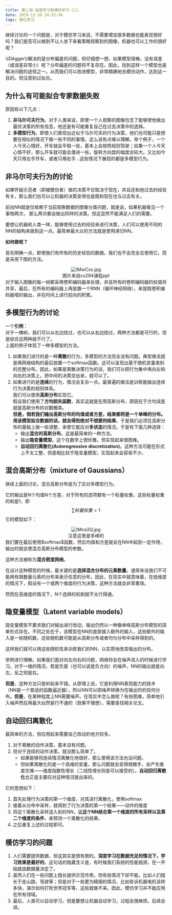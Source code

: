 ```yaml
---
title: 第二讲-监督学习和模仿学习（二）
date: 2019-12-30 14:52:34
tags: 强化学习
---
```

继续讨论的一个问题是，对于模仿学习来说，不需要增加很多数据也能表现很好吗？我们是否可以做到不让人坐下来看策略观察到的图像，机器也可以工作的很好呢？

<!--more-->

\\(DAgger\\)解决的是分布偏差的问题，但仔细想一想，如果模型很棒，没有误差（或误差非常小）呢？分布偏差的问题将不复存在。因此，找到这样一个模型也是解决问题的途径之一。从而我们可以改进模型，非常精确地去模仿动作，达到这一目的。但注意别过拟合。

## 为什么有可能拟合专家数据失败
原因有以下几点：

1. **非马尔可夫行为**。对于人类来说，即使一个人观察的图像包含了能够使他做出最优决策的所有信息，他还是有可能重复自己在过去决策中的选择。
2. **多模型行为**。即使人们表现出近似于马尔可夫的行为决策，他们也可能只是想要在相似的情况下做一些不同的事情。这么说有点难以理解。举个例子，一个人今天心情好，开车就会平稳一些，基本上会按照规则驾驶；如果一个人今天心情不好，那么开车就可能会激进一些，旋转方向盘的幅度会较大。又比如今天只用左手开车，或者只用右手...这些情况下展现的都是多模型行为。

## 非马尔可夫行为的讨论
如果怀疑示范者（即被模仿者）做的决策不仅取决于现在，并且还和他过去的经验有关，那么我们也可以让机器的决策变得也是既和现在也与过去有关。

前向NN就是仅依赖于当前观察数据的图像分类问题，就是说，如果机器看见一个事物两次， 那么两次都会做出同样的决策。但这显然不能满足人们的需要。

要想让机器和人类一样，能够使用过去的经验来进行决策，人们可以使用不同的NN的结构来做到这一点。最简单最大众的方法就是使用递归NN。

**如何做呢？**

首先明确一点，即使我们有所有的历史经验的数据，我们也不会完全去使用它。而是采用下图的方法。
<div align="center"><img src="https://s2.ax1x.com/2019/12/30/lMwCxx.jpg" alt="lMwCxx.jpg" border="0" ></div>
<center>图片来自cs294课程ppt</center>
对于输入图像的每一帧都采用卷积编码器来处理，并且所有的卷积编码器的权值将共享，最后，在所有的编码器上再放置一个RNN（循环神经网络），来提取卷积编码器塔的输出，并在时间上进行前向的积累。 

## 多模型行为的讨论
一个**引例**：  
对于一棵树，我们可以从左边绕过，也可以从右边绕过，两种方法都是可行的，但是综合这两种就不行了。  
上面的例子体现了一种多模型的方法。  

1. 如果我们进行的是一种**离散**的行为，多模型的方法完全没有问题。典型做法就是再网络结构的最后放置一个softmax函数。这可以呈现出基于随机变量类别的完整分布。因此，如果是离散决策行为的话，我们可以把行为集中再向左和向右的决策上，把中间的决策空出来，就可以了。
2. 如果进行的是**连续**的行为，情况会复杂一点。最普遍的做法是训练能输出连续行为决策的规则体系。  
  我们可以使用**高斯分布**实现它。  
  假设我们使用了**方均损失函数**，其实这就是在用高斯分布，原因在于方均误差就是高斯分布的对数概率。  
  **但是，倘若我们输出高斯分布的均值或者方差，结果都将是一个单峰的分布。用该模型拟合数据的话，就会得到绝对不想要的结果**。于是我们必须在高斯分布的基础上做一些调整，来使它能应对**多状态**的情况。于是有下面几种选择：  
    - 输出**混合的高斯分布**。这是最简单的一种方法。  
    - 输出**隐变量模型**。这个在数学上很优雅，但实现起来很困难。
    - **自动回归离散化(Autoregressive discretization)**。这种方法可能在形式上不太工整，但是相比较于隐变量模型，实现起来会容易不少。

## 混合高斯分布（mixture of Gaussians）
继续上面的讨论，混合高斯分布是为了应对多模型行为。

它的输出是N个均值N个方差，对于所有的选项都有一个标量权重，这些标量权重的和是1，即$$\sum 标量权重 = 1$$
它的模型如下：
<div align="center"><img src="https://s2.ax1x.com/2019/12/30/lMce2Q.jpg" alt="lMce2Q.jpg" border="0" /></div>
<center>注意这里是多峰的</center>
我们要在最后使用$softmax$函数，然后均值和方差就会在NN中起到一定作用，输出的就会使混合高斯分布模型的参数。

这种方法被称为**混合密度网络**。

在设计这种模型的时候，最关键的是**选择混合分布的元素数量**。通常来说我们不可能用有限数量元素的分布来表示任意的分布，因此，在现实中就意味着，在低维度的情况下，假设有一个或两个维度的行为决策，这种方法就会非常奏效。

然而在高维度的情况下，N个选择的机制就不太行得通。

## 隐变量模型（Latent variable models）
隐变量模型不要求我们对输出进行改动，输出仍然以一种像单峰高斯分布模型的简单形式存在。不同之处在于，该模型在NN的底部接入额外的输入，这些额外的输入是一些随机数，这些随机数可能是从高斯分布或者均匀分布中采样得到的。

这样我们就可以用这些随机性来训练我们的NN，以实质地改变输出的分布。

举例进行理解。如果我们面对向左向右的问题，网络将会在噪声进入的时候进行学习。对于一维的情况，若是负面（也可以说是负方向）的噪声，NN的输出就是向左，反之则是右。

**但是**，这种方法只是听起来不错。从原理上说，它是利用NN表现能力的技术（NN是一个普适的函数逼近器），所以NN可以把噪声转换为在输出时的任何分布。**但是**，在某种程度上NN需要噪声。在现实中怎么做呢？有些困难，简单地引入噪声然后用最大似然是行不通的（效果不理想），需要查找相关论文。

## 自动回归离散化
最简单的方法，但应用起来需要自己改动的地方较多。

1. 对于离散的动作决策，基本没有问题。
2. 但对于连续的动作决策，就没那么简单了。  
    - 如果能够将连续情况离散化地很好，那么使用该方法也没问题。
    - 但如果离散化的是一个高维的变量，那么问题就会变得很棘手，会产生维度灾难——维度指数性增长（二线性增长则是可以接受的）。**自动回归离散化**也正是主要应对这种情况提出来的。

它的思想如下：
1. 首先处理行为决策的第一个维度，对其进行离散化，使用softmax
2. 接着从分布中采样，就得到了行为决策的第一个结果——动作的维度
3. 将这个离散化采样送入别的NN，**让这个NN结合第一个维度的所有采样以及第二个维度的条件**，来预测一个离散化的结果。
4. 之后重复上述的过程即可。

## 模仿学习的问题
1. 人们需要提供数据，但这其实是很有限的。**深度学习在数据充足的情况下，学习效果是最好的**。这句话的隐藏含义是，有时候我们系统的性能瓶颈，在一开始就由数据量决定了。
2. 虽然人们在一些问题上擅长提供示范作用，但有些情况下却不能。比如人们擅长于走山路，驾驶等；但是对于一些更为精细的情况，比如告诉机器电机该转多快，演示如何打败世界冠军等，这些就做不来。因此，模仿学习并不能应用在所有领域。
3. 最后，人类可以自动学习，但是要想让机器自动学习，过程会很麻烦。后续会讲。

